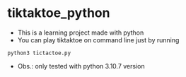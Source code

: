 # tiktaktoe_python

* This is a learning project made with python
* You can play tiktaktoe on command line just by running


```
python3 tictactoe.py
```

* Obs.: only tested with python 3.10.7 version
